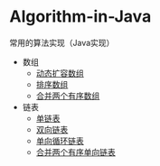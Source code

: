 # Algorithm-in-Java
常用的算法实现（Java实现）
* 数组
  - [动态扩容数组](https://github.com/well-John/Algorithm-in-Java/blob/master/src/main/java/array/DynamicArray.java)
  - [排序数组](https://github.com/well-John/Algorithm-in-Java/blob/master/src/main/java/array/SortArray.java)
  - [合并两个有序数组](https://github.com/well-John/Algorithm-in-Java/blob/master/src/main/java/array/MergeTwoSortArray.java)
* 链表
  - [单链表](https://github.com/well-John/Algorithm-in-Java/blob/master/src/main/java/linklist/SingleLinkList.java)
  - [双向链表](https://github.com/well-John/Algorithm-in-Java/blob/master/src/main/java/linklist/DoubleLinkList.java)
  - [单向循环链表](https://github.com/well-John/Algorithm-in-Java/blob/master/src/main/java/linklist/SingleCycleLinklist.java)
  - [合并两个有序单向链表](https://github.com/well-John/Algorithm-in-Java/blob/master/src/main/java/linklist/MergeTwoSortSingleLinkList.java)